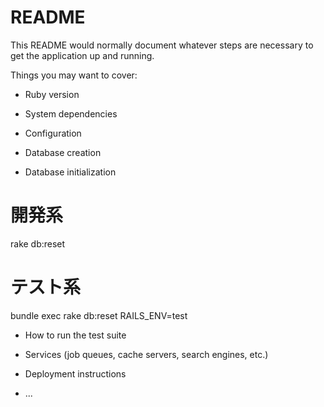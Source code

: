 # README

This README would normally document whatever steps are necessary to get the
application up and running.

Things you may want to cover:

* Ruby version

* System dependencies

* Configuration

* Database creation

* Database initialization
# 開発系
 rake db:reset
# テスト系
bundle exec rake db:reset RAILS_ENV=test

* How to run the test suite

* Services (job queues, cache servers, search engines, etc.)

* Deployment instructions

* ...
